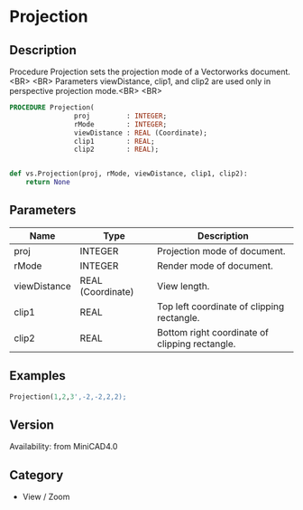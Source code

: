 # Projection

## Description
Procedure Projection sets the projection mode of a Vectorworks document.&lt;BR&gt;
&lt;BR&gt;
Parameters viewDistance, clip1, and clip2 are used only in perspective projection mode.&lt;BR&gt;
&lt;BR&gt;


```pascal
PROCEDURE Projection(
				proj         : INTEGER;
				rMode        : INTEGER;
				viewDistance : REAL (Coordinate);
				clip1        : REAL;
				clip2        : REAL);
```

```python

def vs.Projection(proj, rMode, viewDistance, clip1, clip2):
    return None
```

## Parameters
|Name|Type|Description|
|---|---|---|
|proj|INTEGER|Projection mode of document.|
|rMode|INTEGER|Render mode of document.|
|viewDistance|REAL (Coordinate)|View length.|
|clip1|REAL|Top left coordinate of clipping rectangle.|
|clip2|REAL|Bottom right coordinate of clipping rectangle.|

## Examples
```pascal
Projection(1,2,3',-2,-2,2,2);


```

## Version
Availability: from MiniCAD4.0
## Category
* View / Zoom

